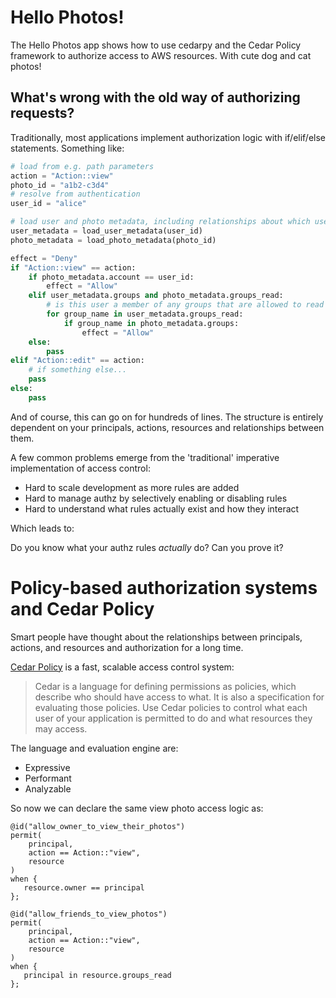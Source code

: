 # Hello Photos!
The Hello Photos app shows how to use cedarpy and the Cedar Policy framework to authorize access to AWS resources. With cute dog and cat photos!

## What's wrong with the old way of authorizing requests?
Traditionally, most applications implement authorization logic with if/elif/else statements.  Something like:

```python
# load from e.g. path parameters
action = "Action::view"
photo_id = "a1b2-c3d4"
# resolve from authentication
user_id = "alice"

# load user and photo metadata, including relationships about which users own or can access which photos
user_metadata = load_user_metadata(user_id)
photo_metadata = load_photo_metadata(photo_id)

effect = "Deny"
if "Action::view" == action:
    if photo_metadata.account == user_id:
        effect = "Allow"
    elif user_metadata.groups and photo_metadata.groups_read:
        # is this user a member of any groups that are allowed to read the photo?
        for group_name in user_metadata.groups_read:
            if group_name in photo_metadata.groups:    
                effect = "Allow"
    else:
        pass
elif "Action::edit" == action:
    # if something else...
    pass
else:
    pass
```

And of course, this can go on for hundreds of lines.  The structure is entirely dependent on your principals, actions, resources and relationships between them.

A few common problems emerge from the 'traditional' imperative implementation of access control:

* Hard to scale development as more rules are added
* Hard to manage authz by selectively enabling or disabling rules
* Hard to understand what rules actually exist and how they interact

Which leads to:

Do you know what your authz rules _actually_ do? Can you prove it?

# Policy-based authorization systems and Cedar Policy
Smart people have thought about the relationships between principals, actions, and resources and authorization for a long time.

[Cedar Policy](https://www.cedarpolicy.com) is a fast, scalable access control system:

> Cedar is a language for defining permissions as policies, which describe who should have access to what. It is also a specification for evaluating those policies. Use Cedar policies to control what each user of your application is permitted to do and what resources they may access.

The language and evaluation engine are:

* Expressive
* Performant
* Analyzable

So now we can declare the same view photo access logic as:
```
@id("allow_owner_to_view_their_photos")
permit(
    principal, 
    action == Action::"view", 
    resource
)
when {
   resource.owner == principal
};                

@id("allow_friends_to_view_photos")
permit(
    principal, 
    action == Action::"view", 
    resource
)
when {
   principal in resource.groups_read
};                

```